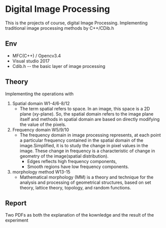 # Digital Image Processing
This is the projects of course, digital Image Processing. Implementing traditional image processing methods by C++/CDib.h
## Env
- MFC(C++) / Opencv3.4
- Visual studio 2017
- Cdib.h -- the basic layer of image processing
## Theory
Implementing the operations with 
1. Spatial domain W1-4/6-8/12
   - The term spatial refers to space. In an image, this space is a 2D plane (xy-plane). So, the spatial domain refers to the image plane itself and methods in spatial domain are based on directly modifying the value of the pixels.
2. Frequency domain W5/9/10
   - The frequency domain in image processing represents, at each point a particular frequency contained in the spatial domain of the image.Simplified, it is to study the change in pixel values in the image. These change in frequency is a characteristic of change in geometry of the image(spatial distribution). 
     - Edges reflects high frequency components,
     - Smooth regions have low frequency components.
3. morphology method W13-15
   - Mathematical morphology (MM) is a theory and technique for the analysis and processing of geometrical structures, based on set theory, lattice theory, topology, and random functions.
   
## Report
Two PDFs as both the explanation of the kownledge and the result of the experiment

